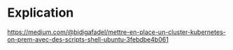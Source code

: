 # Explication

https://medium.com/@bidigafadel/mettre-en-place-un-cluster-kubernetes-on-prem-avec-des-scripts-shell-ubuntu-3febdbe4b061